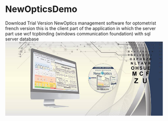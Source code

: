 # NewOpticsDemo
Download Trial Version NewOptics management software for optometrist french version
this is the client part of the application in which the server part use wcf tcpbinding (windows communication foundation) with sql server database
![Image description](https://github.com/mouatez25/NewOpticsDemo/blob/master/Images/35629070_448012852293390_5513903070716624896_n.jpg
)
